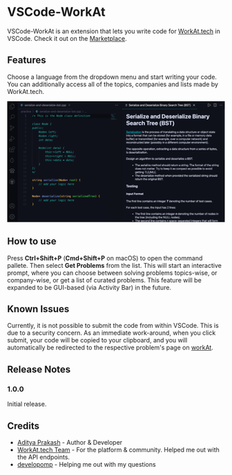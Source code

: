 # VSCode-WorkAt

VSCode-WorkAt is an extension that lets you write code for [WorkAt.tech](https://workat.tech) in VSCode. Check it out on the [Marketplace](https://marketplace.visualstudio.com/items?itemName=AdityaPrakash.vscode-workat).

## Features

Choose a language from the dropdown menu and start writing your code. You can additionally access all of the topics, companies and lists made by WorkAt.tech.

<img src="res/problem.png" alt="problem" style="width:600px;"/>

## How to use

Press **Ctrl+Shift+P** (**Cmd+Shift+P** on macOS) to open the command pallete. Then select **Get Problems** from the list. This will start an interactive prompt, where you can choose between solving problems topics-wise, or company-wise, or get a list of curated problems. This feature will be expanded to be GUI-based (via Activity Bar) in the future.

## Known Issues

Currently, it is not possible to submit the code from within VSCode. This is due to a security concern. As an immediate work-around, when you click submit, your code will be copied to your clipboard, and you will automatically be redirected to the respective problem's page on [workAt](https://workat.tech).

## Release Notes

### 1.0.0

Initial release.

## Credits

- [Aditya Prakash](https://adityaprakash.tech) - Author & Developer
- [WorkAt.tech Team](https://workat.tech) - For the platform & community. Helped me out with the API endpoints.
- [developomp](https://github.com/developomp) - Helping me out with my questions